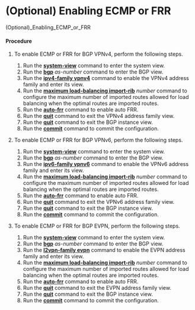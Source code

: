 (Optional) Enabling ECMP or FRR
===============================

(Optional)_Enabling_ECMP_or_FRR

#### Procedure

1. To enable ECMP or FRR for BGP VPNv4, perform the following steps.
   
   
   1. Run the [**system-view**](cmdqueryname=system-view) command to enter the system view.
   2. Run the [**bgp**](cmdqueryname=bgp) *as-number* command to enter the BGP view.
   3. Run the [**ipv4-family vpnv4**](cmdqueryname=ipv4-family+vpnv4) command to enable the VPNv4 address family and enter its view.
   4. Run the [**maximum load-balancing import-rib**](cmdqueryname=maximum+load-balancing+import-rib) *number* command to configure the maximum number of imported routes allowed for load balancing when the optimal routes are imported routes.
   5. Run the [**auto-frr**](cmdqueryname=auto-frr) command to enable auto FRR.
   6. Run the [**quit**](cmdqueryname=quit) command to exit the VPNv4 address family view.
   7. Run the [**quit**](cmdqueryname=quit) command to exit the BGP instance view.
   8. Run the [**commit**](cmdqueryname=commit) command to commit the configuration.
2. To enable ECMP or FRR for BGP VPNv6, perform the following steps.
   
   
   1. Run the [**system-view**](cmdqueryname=system-view) command to enter the system view.
   2. Run the [**bgp**](cmdqueryname=bgp) *as-number* command to enter the BGP view.
   3. Run the [**ipv6-family vpnv6**](cmdqueryname=ipv6-family+vpnv6) command to enable the VPNv6 address family and enter its view.
   4. Run the [**maximum load-balancing import-rib**](cmdqueryname=maximum+load-balancing+import-rib) *number* command to configure the maximum number of imported routes allowed for load balancing when the optimal routes are imported routes.
   5. Run the [**auto-frr**](cmdqueryname=auto-frr) command to enable auto FRR.
   6. Run the [**quit**](cmdqueryname=quit) command to exit the VPNv6 address family view.
   7. Run the [**quit**](cmdqueryname=quit) command to exit the BGP instance view.
   8. Run the [**commit**](cmdqueryname=commit) command to commit the configuration.
3. To enable ECMP or FRR for BGP EVPN, perform the following steps.
   
   
   1. Run the [**system-view**](cmdqueryname=system-view) command to enter the system view.
   2. Run the [**bgp**](cmdqueryname=bgp) *as-number* command to enter the BGP view.
   3. Run the [**l2vpn-family evpn**](cmdqueryname=l2vpn-family+evpn) command to enable the EVPN address family and enter its view.
   4. Run the [**maximum load-balancing import-rib**](cmdqueryname=maximum+load-balancing+import-rib) *number* command to configure the maximum number of imported routes allowed for load balancing when the optimal routes are imported routes.
   5. Run the [**auto-frr**](cmdqueryname=auto-frr) command to enable auto FRR.
   6. Run the [**quit**](cmdqueryname=quit) command to exit the EVPN address family view.
   7. Run the [**quit**](cmdqueryname=quit) command to exit the BGP instance view.
   8. Run the [**commit**](cmdqueryname=commit) command to commit the configuration.